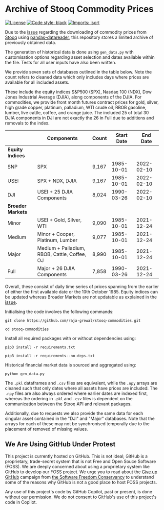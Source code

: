 # Archive of Stooq Commodity Prices

[![License](https://img.shields.io/badge/License-MIT-green)](https://github.com/rajabinks/stooq-commodities/blob/master/LICENSE)
[![Code style: black](https://img.shields.io/badge/code%20style-black-000000.svg)](https://github.com/psf/black)
[![Imports: isort](https://img.shields.io/badge/%20imports-isort-%231674b1?style=flat&labelColor=ef8336)](https://pycqa.github.io/isort/)

Due to the [issue](https://github.com/pydata/pandas-datareader/issues/925) regarding the downloading of commodity prices from [Stooq](https://stooq.com/) using [pandas-datareader](https://pandas-datareader.readthedocs.io/en/latest/index.html), this repository stores a limited archive of previously obtained data.

The generation of historical data is done using `gen_data.py` with customisation options regarding asset selection and dates available within the file. Tests for all user inputs have also been written.

We provide seven sets of databases outlined in the table below. Note the count refers to cleaned data which only includes days where prices are available for all included assets.

These include the equity indices S\&P500 (SPX), Nasdaq 100 (NDX), Dow Jones Industrial Average (DJIA), along components of the DJIA. For commodities, we provide front month futures contract prices for gold, silver, high grade copper, platinum, palladium, WTI crude oil, RBOB gasoline, lumber, live cattle, coffee, and orange juice. The included 25 of total 30 DJIA components in DJI are not exactly the 26 in Full due to additions and removals to the index.

|  | Components | Count | Start Date | End Date |
| ----------- | ----------- | ----------- | ----------- | ----------- |
| **Equity Indices**
| SNP | SPX | 9,167 |1985-10-01 | 2022-02-10 |
| USEI | SPX + NDX, DJIA | 9,167 | 1985-10-01 | 2022-02-10 |
| DJI | USEI + 25 DJIA Components | 8,024 | 1990-03-26 | 2022-02-10 |
| **Broader Markets**
| Minor | USEI + Gold, Silver, WTI | 9,090 | 1985-10-01 | 2021-12-24 |
| Medium | Minor + Cooper, Platinum, Lumber | 9,077 | 1985-10-01 | 2021-12-24 |
| Major | Medium + Palladium, RBOB, Cattle, Coffee, OJ | 8,990 | 1985-10-01 | 2021-12-24 |
| Full | Major + 26 DJIA Components |7,858 | 1990-03-26 | 2021-12-24 |

Overall, these consist of daily time series of prices spanning from the earlier of either the first available date or the 10th October 1985. Equity indices can be updated whereas Broader Markets are not updatable as explained in the [issue](https://github.com/pydata/pandas-datareader/issues/925).

Initialising the code involves the following commands:
```commandline
git clone https://github.com/raja-grewal/stooq-commodities.git

cd stooq-commodities
```
Install all required packages with or without dependencies using:
```commandline
pip3 install -r requirements.txt

pip3 install -r requirements--no-deps.txt
```
Historical financial market data is sourced and aggregated using:
```commandline
python gen_data.py
```
The `.pkl` dataframes and `.csv` files are equivalent, while the `.npy` arrays are cleaned such that only dates where all assets have prices are included. The `.npy` files are also always ordered where earlier dates are indexed first, whereas the ordering in `.pkl` and `.csv` files is dependent on the communication between the Stooq API and relevant packages.

Additionally, due to requests we also provide the same data for each singular asset contained in the "DJI" and "Major" databases. Note that the arrays for each of these may not be synchronised temporally due to the placement of removed of missing values.

##  We Are Using GitHub Under Protest
This project is currently hosted on GitHub.  This is not ideal; GitHub is a proprietary, trade-secret system that is not Free and Open Souce Software (FOSS).  We are deeply concerned about using a proprietary system like GitHub to develop our FOSS project.  We urge you to read about the [Give up GitHub](https://GiveUpGitHub.org) campaign from [the Software Freedom Conservancy](https://sfconservancy.org) to understand some of the reasons why GitHub is not a good place to host FOSS projects.

Any use of this project's code by GitHub Copilot, past or present, is done without our permission.  We do not consent to GitHub's use of this project's code in Copilot.
